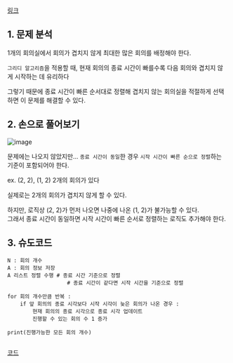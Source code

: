 [링크](https://www.acmicpc.net/problem/1931)

## 1. 문제 분석

1개의 회의실에서 회의가 겹치지 않게 최대한 많은 회의를 배정해야 한다.  

`그리디 알고리즘`을 적용할 때, 현재 회의의 종료 시간이 빠를수록 다음 회의와 겹치지 않게 시작하는 데 유리하다

그렇기 때문에 종료 시간이 빠른 순서대로 정렬해 겹치지 않는 회의실을 적절하게 선택하면 이 문제를 해결할 수 있다.

## 2. 손으로 풀어보기 

![image](../../image/day11/35번_001.png)

문제에는 나오지 않았지만... `종료 시간이 동일`한 경우 `시작 시간이 빠른 순으로 정렬`하는 기준이 포함되어야 한다.

ex. (2, 2), (1, 2) 2개의 회의가 있다

실제로는 2개의 회의가 겹치지 않게 할 수 있다. 

하지만, 로직상 (2, 2)가 먼저 나오면 나중에 나온 (1, 2)가 불가능할 수 있다.   
그래서 종료 시간이 동일하면 시작 시간이 빠른 순서로 정렬하는 로직도 추가해야 한다.

## 3. 슈도코드 

``` 
N : 회의 개수
A : 회의 정보 저장 
A 리스트 정렬 수행 # 종료 시간 기준으로 정렬
                   # 종료 시간이 같다면 시작 시간을 기준으로 정렬 

for 회의 개수만큼 반복 : 
    if 앞 회의의 종료 시각보다 시작 시각이 늦은 회의가 나온 경우 : 
        현재 회의의 종료 시각으로 종료 시각 업데이트
        진행할 수 있는 회의 수 1 증가

print(진행가능한 모든 회의 개수)


```

[코드](../../code/day11/35_회의실배정하기.py)
